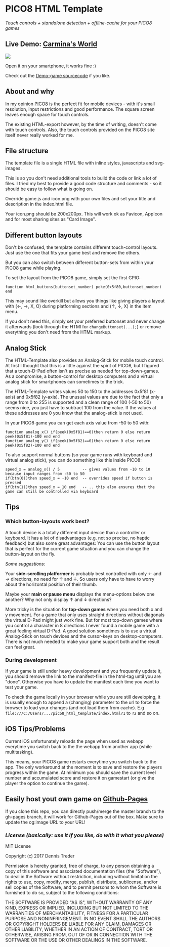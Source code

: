 # PICO8 HTML Template

*Touch controls + standalone detection + offline-cache for your PICO8 games*


## Live Demo: [Carmina's World](https://github.com/makzpj/carmina_web)

[<img src="https://github.com/headjump/pico8_html_template/blob/gh-pages/html-demo.jpg?raw=true">](https://headjump.github.io/pico8_html_template/)

Open it on your smartphone, it works fine :)

Check out the [Demo-game sourcecode](https://github.com/headjump/pico8_html_template--demo_game) if you like.


## About and why

In my opinion [PICO8](https://www.lexaloffle.com/pico-8.php) is the perfect fit for mobile devices - with it's small resolution, input restrictions and good performance. The square screen leaves enough space for touch controls.

The existing HTML-export however, by the time of writing, doesn't come with touch controls. Also, the touch controls provided on the PICO8 site itself never really worked for me.


## File structure

The template file is a single HTML file with inline styles, javascripts and svg-images.

This is so you don't need additional tools to build the code or link a lot of files. I tried my best to provide a good code structure and comments - so it should be easy to follow what is going on.

Override game.js and icon.png with your own files and set your title and description in the index.html file.

Your icon.png should be 200x200px. This will work ok as Favicon, AppIcon and for most sharing sites as "Card Image".



## Different button layouts

Don't be confused, the template contains different touch-control layouts. Just use the one that fits your game best and remove the others.

But you can also switch between different button-sets from within your PICO8 game while playing.

To set the layout from the PICO8 game, simply set the first GPIO:

```
function html_buttons(buttonset_number) poke(0x5f80,buttonset_number) end
```

This may sound like overkill but allows you things like giving players a layout with (←, →, X, O) during platforming sections and (↑, ↓, X) in the item menu.

If you don't need this, simply set your preferred buttonset and never change it afterwards (look through the HTMl for `changeButtonset(...);`) or remove everything you don't need from the HTML markup.


## Analog Stick

The HTML-Template also provides an Analog-Stick for mobile touch control. At first I thought that this is a little against the spirit of PICO8, but I figured that a touch-D-Pad often isn't as precise as needed for top-down-games. As a compromise, a button-control for desktop computers and a virtual analog stick for smartphones can sometimes to the trick.

The HTML-Template writes values 50 to 150 to the addresses 0x5f81 (x-axis) and 0x5f82 (y-axis). The unusual values are due to the fact that only a range from 0 to 255 is supported and a clean range of 100 (-50 to 50) seems nice, you just have to subtract 100 from the value. If the values at these addresses are 0 you know that the analog-stick is not used.
 
In your PICO8 game you can get each axis value from -50 to 50 with:

```
function analog_x() if(peek(0x5f81)==0)then return 0 else return peek(0x5f81)-100 end end
function analog_y() if(peek(0x5f82)==0)then return 0 else return peek(0x5f82)-100 end end
```

To also support normal buttons (so your game runs with keyboard and virtual analog stick), you can do something like this inside PICO8:

```
speed_x = analog_x() / 5          -- gives values from -10 to 10 because input ranges from -50 to 50
if(btn(0))then speed_x = -10 end  -- overrides speed if button is pressed
if(btn(1))then speed_x = 10 end   -- .. this also ensures that the game can still be controlled via keyboard
```


## Tips

### Which button-layouts work best?

A touch device is a totally different input device than a controller or keyboard. It has a lot of disadvantages (e.g. not so precise, no haptic feedback) but also some great advantages: You can use the button layout that is perfect for the current game situation and you can change the button-layout on the fly.

*Some suggestions:*

Your **side-scrolling platformer** is probably best controlled with only ← and → directions, no need for ↑ and ↓. So users only have to have to worry about the horizontal position of their thumb.
     
Maybe your **main or pause menu** displays the menu-options below one another? Why not only display ↑ and ↓ directions?
     
More tricky is the situation for **top-down games** when you need both x and y movement. For a game that only uses straight directions without diagonals the virtual D-Pad might just work fine. But for most top-down games where you control a character in 8 directions I never found a mobile game with a great feeling virtual D-Pad. A good solution sometimes is to use a virtual Analog-Stick on touch devices and the cursor-keys on desktop-computers. There is not much needed to make your game support both and the result can feel great.


### During development

If your game is still under heavy development and you frequently update it, you should remove the link to the manifest-file in the html-tag until you are "done". Otherwise you have to update the manifest each time you want to test your game.

To check the game locally in your browser while you are still developing, it is usually enough to append a (changing) parameter to the url to force the browser to load your changes (and not load them from cache). E.g `file:///C:/Users/.../pico8_html_template/index.html?1` to `?2` and so on.


## iOS Tips/Problems

Current iOS unfortunately reloads the page when used as webapp everytime you switch back to the the webapp from another app (while multitasking).

This means, your PICO8 game restarts everytime you switch back to the app. The only workaround at the moment is to save and restore the players progress within the game. At minimum you should save the current level number and accumulated score and restore it on gamestart (or give the player the option to continue the game).


## Easily host yout own game on [Github-Pages](https://pages.github.com/)

If you clone this repo, you can directly push/merge the master branch to the gh-pages branch, it will work for Github-Pages out of the box. Make sure to update the og:image URL to your URL!


### _License (basically: use it if you like, do with it what you please)_

MIT License

Copyright (c) 2017 Dennis Treder

Permission is hereby granted, free of charge, to any person obtaining a copy
of this software and associated documentation files (the "Software"), to deal
in the Software without restriction, including without limitation the rights
to use, copy, modify, merge, publish, distribute, sublicense, and/or sell
copies of the Software, and to permit persons to whom the Software is
furnished to do so, subject to the following conditions:

THE SOFTWARE IS PROVIDED "AS IS", WITHOUT WARRANTY OF ANY KIND, EXPRESS OR
IMPLIED, INCLUDING BUT NOT LIMITED TO THE WARRANTIES OF MERCHANTABILITY,
FITNESS FOR A PARTICULAR PURPOSE AND NONINFRINGEMENT. IN NO EVENT SHALL THE
AUTHORS OR COPYRIGHT HOLDERS BE LIABLE FOR ANY CLAIM, DAMAGES OR OTHER
LIABILITY, WHETHER IN AN ACTION OF CONTRACT, TORT OR OTHERWISE, ARISING FROM,
OUT OF OR IN CONNECTION WITH THE SOFTWARE OR THE USE OR OTHER DEALINGS IN THE
SOFTWARE.
